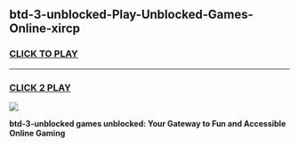 
## btd-3-unblocked-Play-Unblocked-Games-Online-xircp
<h3>
<a href="https://premium76.site?title=btd-3-unblocked&ref=25A">CLICK TO PLAY</a></h3>
<hr>

<h3>
<a href="https://premium76.site?title=btd-3-unblocked&ref=25A">CLICK 2 PLAY</a>
  
</h3>

<a href="https://premium76.site?title=btd-3-unblocked&ref=25A"><img src="https://clearcache.store/games.png"></a>


**btd-3-unblocked games unblocked: Your Gateway to Fun and Accessible Online Gaming**
